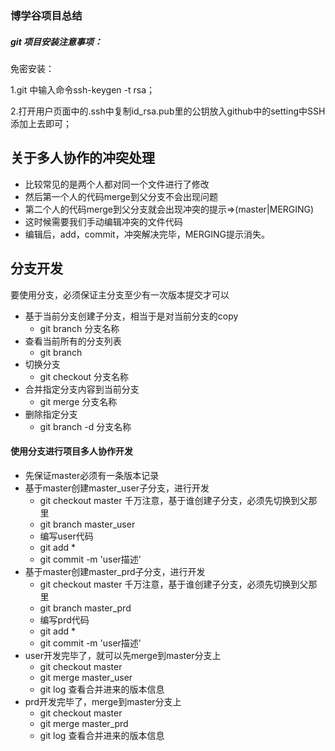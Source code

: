 ### 博学谷项目总结

##### git 项目安装注意事项：

免密安装：

1.git 中输入命令ssh-keygen -t rsa；

2.打开用户页面中的.ssh中复制id_rsa.pub里的公钥放入github中的setting中SSH添加上去即可；

## 关于多人协作的冲突处理

- 比较常见的是两个人都对同一个文件进行了修改
- 然后第一个人的代码merge到父分支不会出现问题
- 第二个人的代码merge到父分支就会出现冲突的提示=>(master|MERGING)
- 这时候需要我们手动编辑冲突的文件代码
- 编辑后，add，commit，冲突解决完毕，MERGING提示消失。

## 分支开发

要使用分支，必须保证主分支至少有一次版本提交才可以

- 基于当前分支创建子分支，相当于是对当前分支的copy
  - git branch 分支名称
- 查看当前所有的分支列表
  - git branch
- 切换分支
  - git  checkout 分支名称
- 合并指定分支内容到当前分支
  - git merge 分支名称
- 删除指定分支
  - git branch -d 分支名称

#### 使用分支进行项目多人协作开发

- 先保证master必须有一条版本记录
- 基于master创建master_user子分支，进行开发
  - git checkout master 千万注意，基于谁创建子分支，必须先切换到父那里
  - git branch master_user
  - 编写user代码
  - git add *
  - git commit -m 'user描述'
- 基于master创建master_prd子分支，进行开发
  - git checkout master 千万注意，基于谁创建子分支，必须先切换到父那里
  - git branch master_prd
  - 编写prd代码
  - git add *
  - git commit -m 'user描述'
- user开发完毕了，就可以先merge到master分支上
  - git checkout master
  - git merge master_user
  - git log 查看合并进来的版本信息
- prd开发完毕了，merge到master分支上
  - git checkout master
  - git merge master_prd
  - git log 查看合并进来的版本信息